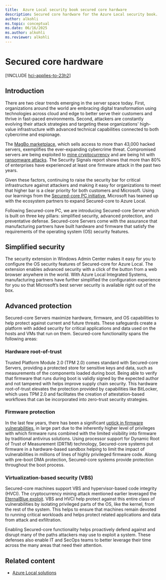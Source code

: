 ```yaml
---
title:  Azure Local security book secured core hardware
description: Secured core hardware for the Azure Local security book.
author: alkohli
ms.topic: conceptual
ms.date: 06/16/2025
ms.author: alkohli
ms.reviewer: alkohli
---
```


# Secured core hardware

[!INCLUDE [hci-applies-to-23h2](../includes/hci-applies-to-23h2.md)]

## Introduction

There are two clear trends emerging in the server space today. First, organizations around the world are embracing digital transformation using technologies across cloud and edge to better serve their customers and thrive in fast-paced environments. Second, attackers are constantly evolving their attack strategies and targeting these organizations' high-value infrastructure with advanced technical capabilities connected to both cybercrime and espionage.

The [MagBo marketplace](https://www.zdnet.com/article/a-cybercrime-store-is-selling-access-to-more-than-43000-hacked-servers/), which sells access to more than 43,000 hacked servers, exemplifies the ever-expanding cybercrime threat. Compromised servers are being exploited to [mine cryptocurrency](https://www.bleepingcomputer.com/news/security/coinminer-campaigns-target-redis-apache-solr-and-windows-servers/) and are being hit with [ransomware attacks](https://www.zdnet.com/article/hackers-target-unpatched-citrix-servers-to-deploy-ransomware/). The Security Signals report shows that more than 80% of enterprises have experienced at least one firmware attack in the past two years.

Given these factors, continuing to raise the security bar for critical infrastructure against attackers and making it easy for organizations to meet that higher bar is a clear priority for both customers and Microsoft. Using our learnings from the [Secured-core PC initiative](/windows-hardware/design/device-experiences/oem-highly-secure), Microsoft has teamed up with the ecosystem partners to expand Secured-core to Azure Local.

Following Secured-core PC, we are introducing Secured-core Server which is built on three key pillars: simplified security, advanced protection, and preventative defense. Secured-core Servers come with the assurance that manufacturing partners have built hardware and firmware that satisfy the requirements of the operating system (OS) security features.

## Simplified security

The security extension in Windows Admin Center makes it easy for you to configure the OS security features of Secured-core for 
Azure Local. The extension enables advanced security with a click of the button from a web browser anywhere in the world. With Azure Local Integrated Systems, manufacturing partners have further simplified the configuration experience for you so that Microsoft’s best server security is available right out of the box.

## Advanced protection

Secured-core Servers maximize hardware, firmware, and OS capabilities to help protect against current and future threats. These safeguards create a platform with added security for critical applications and data used on the hosts and VMs that run on them. Secured-core functionality spans the following areas:

### Hardware root-of-trust

Trusted Platform Module 2.0 (TPM 2.0) comes standard with Secured-core Servers, providing a protected store for sensitive keys and data, such as measurements of the components loaded during boot. Being able to verify that firmware that runs during boot is validly signed by the expected author and not tampered with helps improve supply chain security. This hardware root-of-trust elevates the protection provided by capabilities like BitLocker, which uses TPM 2.0 and facilitates the creation of attestation-based workflows that can be incorporated into zero-trust security strategies.

### Firmware protection

In the last few years, there has been a significant [uptick in firmware vulnerabilities](https://www.microsoft.com/security/blog/2019/10/21/microsoft-and-partners-design-new-device-security-requirements-to-protect-against-targeted-firmware-attacks/), in large part due to the inherently higher level of privileges with which firmware runs combined with the limited visibility into firmware by traditional antivirus solutions. Using processor support for Dynamic Root of Trust of Measurement (DRTM) technology, Secured-core systems put firmware in a hardware-based sandbox helping to limit the impact of vulnerabilities in millions of lines of highly privileged firmware code. Along with pre-boot DMA protection, Secured-core systems provide protection throughout the boot process.

### Virtualization-based security (VBS)

Secured-core machines support VBS and hypervisor-based code integrity (HVCI). The cryptocurrency mining attack mentioned earlier leveraged the [EternalBlue exploit](https://www.cisecurity.org/wp-content/uploads/2019/01/Security-Primer-EternalBlue.pdf). VBS and HVCI help protect against this entire class of vulnerabilities by isolating privileged parts of the OS, like the kernel, from the rest of the system. This helps to ensure that machines remain devoted to running critical workloads and helps protect related applications and data from attack and exfiltration.
 
Enabling Secured-core functionality helps proactively defend against and disrupt many of the paths attackers may use to exploit a system. These defenses also enable IT and SecOps teams to better leverage their time across the many areas that need their attention.

## Related content

- [Azure Local solutions](silicon-assisted-security-solutions.md)
